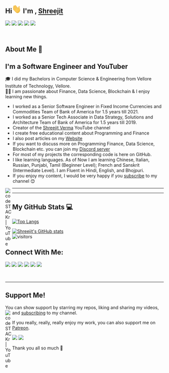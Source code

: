 ## Hi<img src="https://raw.githubusercontent.com/ABSphreak/ABSphreak/master/gifs/Hi.gif" width="30px"> I'm , [Shreejit][website]

[<img height="30" src="https://img.shields.io/badge/website-000000?style=for-the-badge&logo=About.me&logoColor=white" />][website]
[<img height="30" src="https://img.shields.io/badge/twitter-%231DA1F2.svg?&style=for-the-badge&logo=twitter&logoColor=white" />][twitter]
[<img height="30" src = "https://img.shields.io/badge/Youtube-%23E4405F.svg?&style=for-the-badge&logo=Youtube&logoColor=white">][youtube]
[<img height="30" src="https://img.shields.io/badge/LinkedIn-0077B5?style=for-the-badge&logo=linkedin&logoColor=white" />][linkedin]
[<img height="30" src="https://img.shields.io/badge/Gmail-D14836?style=for-the-badge&logo=gmail&logoColor=white" />][gmail]

<br />

## About Me 🚀

## I'm a Software Engineer and YouTuber

🎓 I did my Bachelors in Computer Science & Engineering from Vellore Institute of Technology, Vellore. </br>
👨‍💻 I am passionate about Finance, Data Science, Blockchain & I enjoy learning new things. </br>

- I worked as a Senior Software Engineer in Fixed Income Currencies and Commodities Team of Bank of America for 1.5 years till 2021.
- I worked as a Senior Tech Associate in Data Strategy, Solutions and Architecture Team of Bank of America for 1.5 years till 2019.
- Creator of the [Shreejit Verma][youtube] YouTube channel
- I create free educational content about Programming and Finance
- I also post articles on my [Website][website]
- If you want to discuss more on Programming Finance, Data Science, Blockchain etc. you can join my [Discord server][discord]
- For most of my projects the corresponding code is here on GitHub.
- I like learning languages. As of Now I am learning Chinese, Italian, Russian, Punjabi, Tamil (Beginner Level);
  French and Sanskrit (Intermediate Level). I am Fluent in Hindi, English, and Bhojpuri.
- If you enjoy my content, I would be very happy if you [subscribe](https://www.youtube.com/channel/UCkxV3Br2EsN0lxWowBFOpKw) to my channel 😊

[<img align="left" alt="codeSTACKr | YouTube" width="22px" src="https://cdn.jsdelivr.net/npm/simple-icons@v3/icons/youtube.svg" />][youtube]

---

---

## My GitHub Stats 💻

[![Top Langs](https://github-readme-stats.vercel.app/api/top-langs/?username=shreejitverma&hide=html,css&theme=dracula)](https://github.com/shreejitverma/github-readme-stats)

[![Shreejit's GitHub stats](https://github-readme-stats.vercel.app/api?username=shreejitverma&&show_icons=true&hide_border=true&theme=dracula)](https://github.com/shreejitverma/github-readme-stats)
<br />
![visitors](https://visitor-badge.laobi.icu/badge?page_id=shreejitverma.shreejitverma)

[twitter]: https://twitter.com/shreejitverma
[youtube]: https://www.youtube.com/channel/UCkxV3Br2EsN0lxWowBFOpKw
[website]: https://www.shreejitverma.com/
[instagram]: https://www.instagram.com/shreejitverma/
[discord]: https://discord.gg/As463f7tv4
[linkedin]: https://www.linkedin.com/in/shreejitverma/
[gmail]: mailto:shreejitverma@gmail.com
[facebook]: https://facebook.com/shreejitverma
[patreon]: https://www.patreon.com/shreejitverma
[paypal]: https://www.paypal.com/shreejitverma

## Connect With Me:

[<img height="30" src="https://img.shields.io/badge/website-000000?style=for-the-badge&logo=About.me&logoColor=white" />][website]
[<img height="30" src = "https://img.shields.io/badge/Youtube-%23E4405F.svg?&style=for-the-badge&logo=Youtube&logoColor=white">][youtube]
[<img height="30" src="https://img.shields.io/badge/twitter-%231DA1F2.svg?&style=for-the-badge&logo=twitter&logoColor=white" />][twitter]
[<img height="30" src="https://img.shields.io/badge/Instagram-E4405F?style=for-the-badge&logo=instagram&logoColor=white" />][instagram]
[<img height="30" src="https://img.shields.io/badge/Facebook-1877F2?style=for-the-badge&logo=facebook&logoColor=white" />][facebook]
[<img height="30" src="https://cdn.jsdelivr.net/npm/simple-icons@v3/icons/discord.svg" />][discord]

<br />

---

## Support Me!

You can show support by starring my repos, liking and sharing my videos, and [subscribing](https://www.youtube.com/channel/UCkxV3Br2EsN0lxWowBFOpKw) to my channel.
[<img align="left" alt="codeSTACKr | YouTube" width="22px" src="https://cdn.jsdelivr.net/npm/simple-icons@v3/icons/youtube.svg" />][youtube]

If you really, really, really enjoy my work, you can also support me on [Patreon][patreon].

[<img height="30" src="https://img.shields.io/badge/Patreon-F96854?style=for-the-badge&logo=patreon&logoColor=white" />][patreon]
[<img height="30" src="https://img.shields.io/badge/PayPal-00457C?style=for-the-badge&logo=paypal&logoColor=white" />][paypal]

Thank you all so much 🙏

<!--
**shreejitverma/shreejitverma** is a ✨ _special_ ✨ repository because its `README.md` (this file) appears on your GitHub profile.

Here are some ideas to get you started:

- 🔭 I’m currently working on ...
- 🌱 I’m currently learning ...
- 👯 I’m looking to collaborate on ...
- 🤔 I’m looking for help with ...
- 💬 Ask me about ...
- 📫 How to reach me: ...
- 😄 Pronouns: ...
- ⚡ Fun fact: ...
-->
